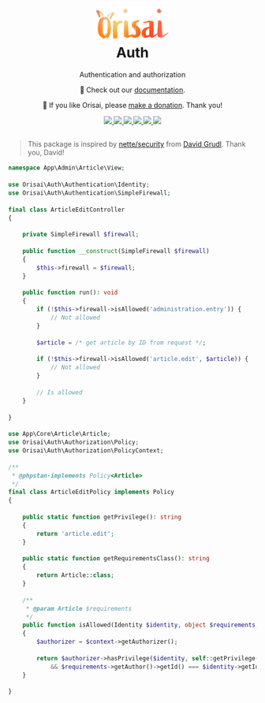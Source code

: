 <h1 align="center">
	<img src="https://github.com/orisai/.github/blob/main/images/repo_title.png?raw=true" alt="Orisai"/>
	<br/>
	Auth
</h1>

<p align="center">
	Authentication and authorization
</p>

<p align="center">
	📄 Check out our <a href="docs/README.md">documentation</a>.
</p>

<p align="center">
	💸 If you like Orisai, please <a href="https://orisai.dev/sponsor">make a donation</a>. Thank you!
</p>

<p align="center">
	<a href="https://github.com/orisai/auth/actions?query=workflow%3ACI">
		<img src="https://github.com/orisai/auth/workflows/CI/badge.svg">
	</a>
	<a href="https://coveralls.io/r/orisai/auth?branch=v2.x">
		<img src="https://badgen.net/coveralls/c/github/orisai/auth/v2.x?cache=300">
	</a>
	<a href="https://dashboard.stryker-mutator.io/reports/github.com/orisai/auth/v2.x">
		<img src="https://badge.stryker-mutator.io/github.com/orisai/auth/v2.x">
	</a>
	<a href="https://packagist.org/packages/orisai/auth">
		<img src="https://badgen.net/packagist/dt/orisai/auth?cache=3600">
	</a>
	<a href="https://packagist.org/packages/orisai/auth">
		<img src="https://badgen.net/packagist/v/orisai/auth?cache=3600">
	</a>
	<a href="https://choosealicense.com/licenses/mpl-2.0/">
		<img src="https://badgen.net/badge/license/MPL-2.0/blue?cache=3600">
	</a>
<p>

##

> This package is inspired by [nette/security](https://github.com/nette/security) from [David Grudl](https://github.com/dg). Thank you, David!

```php
namespace App\Admin\Article\View;

use Orisai\Auth\Authentication\Identity;
use Orisai\Auth\Authentication\SimpleFirewall;

final class ArticleEditController
{

	private SimpleFirewall $firewall;

	public function __construct(SimpleFirewall $firewall)
	{
		$this->firewall = $firewall;
	}

	public function run(): void
	{
		if (!$this->firewall->isAllowed('administration.entry')) {
			// Not allowed
		}

		$article = /* get article by ID from request */;

		if (!$this->firewall->isAllowed('article.edit', $article)) {
			// Not allowed
		}

		// Is allowed
	}

}

use App\Core\Article\Article;
use Orisai\Auth\Authorization\Policy;
use Orisai\Auth\Authorization\PolicyContext;

/**
 * @phpstan-implements Policy<Article>
 */
final class ArticleEditPolicy implements Policy
{

	public static function getPrivilege(): string
	{
		return 'article.edit';
	}

	public static function getRequirementsClass(): string
	{
		return Article::class;
	}

	/**
	 * @param Article $requirements
	 */
	public function isAllowed(Identity $identity, object $requirements, PolicyContext $context): bool
	{
		$authorizer = $context->getAuthorizer();

		return $authorizer->hasPrivilege($identity, self::getPrivilege())
			&& $requirements->getAuthor()->getId() === $identity->getId();
	}

}
```
